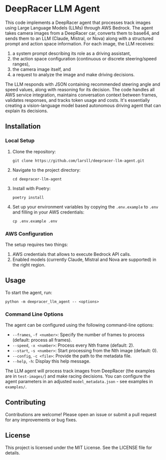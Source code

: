 # DeepRacer LLM Agent

This code implements a DeepRacer agent that processes track images using Large Language Models (LLMs) through AWS Bedrock. The agent takes camera images from a DeepRacer car, converts them to base64, and sends them to an LLM (Claude, Mistral, or Nova) along with a structured prompt and action space information. For each image, the LLM receives:

1. a system prompt describing its role as a driving assistant,
2. the action space configuration (continuous or discrete steering/speed ranges),
3. the camera image itself, and
4. a request to analyze the image and make driving decisions.

The LLM responds with JSON containing recommended steering angle and speed values, along with reasoning for its decision. The code handles all AWS service integration, maintains conversation context between frames, validates responses, and tracks token usage and costs. It's essentially creating a vision-language model based autonomous driving agent that can explain its decisions.

## Installation

### Local Setup

1. Clone the repository:
   ```
   git clone https://github.com/larsll/deepracer-llm-agent.git
   ```
2. Navigate to the project directory:
   ```
   cd deepracer-llm-agent
   ```
3. Install with Poetry:
   ```
   poetry install
   ```
4. Set up your environment variables by copying the `.env.example` to `.env` and filling in your AWS credentials:
   ```
   cp .env.example .env
   ```

### AWS Configuration

The setup requires two things:

1.  AWS credentials that allows to execute Bedrock API calls.
2.  Enabled models (currently Claude, Mistral and Nova are supported) in the right region.

## Usage

To start the agent, run:

```
python -m deepracer_llm_agent -- <options>
```

### Command Line Options

The agent can be configured using the following command-line options:

- `--frames`, `-f <number>`: Specify the number of frames to process (default: process all frames).
- `--speed`, `-x <number>`: Process every Nth frame (default: 2).
- `--start`, `-s <number>`: Start processing from the Nth image (default: 0).
- `--config`, `-c <file>`: Provide the path to the metadata file.
- `--help`, `-h`: Display this help message.

The LLM agent will process track images from DeepRacer (the examples are in `test-images/`) and make racing decisions. You can configure the agent parameters in
an adjusted `model_metadata.json` - see examples in `examples/`.

## Contributing

Contributions are welcome! Please open an issue or submit a pull request for any improvements or bug fixes.

## License

This project is licensed under the MIT License. See the LICENSE file for details.
